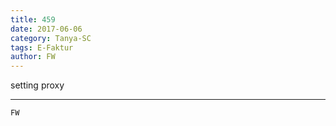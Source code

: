 ```yaml
---
title: 459
date: 2017-06-06
category: Tanya-SC
tags: E-Faktur
author: FW
---
```


setting proxy

---



`FW`
